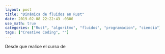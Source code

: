 ```yaml
---
layout: post
title: "Dinámica de fluidos en Rust"
date: 2019-02-08 22:22:43 -0300
use_math: true
categories: ["Rust", "algoritmo", "fluidos", "programacion", "ciencia"]
tags: ["Creative Coding", ""]
---
```


Desde que realice el curso de